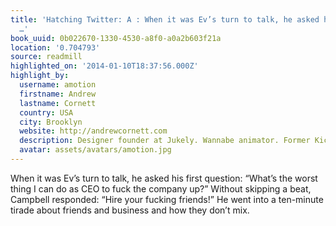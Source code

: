 ```yaml
---
title: 'Hatching Twitter: A : When it was Ev’s turn to talk, he asked his first question:
  …'
book_uuid: 0b022670-1330-4530-a8f0-a0a2b603f21a
location: '0.704793'
source: readmill
highlighted_on: '2014-01-10T18:37:56.000Z'
highlight_by:
  username: amotion
  firstname: Andrew
  lastname: Cornett
  country: USA
  city: Brooklyn
  website: http://andrewcornett.com
  description: Designer founder at Jukely. Wannabe animator. Former Kickstarter.
  avatar: assets/avatars/amotion.jpg
---
```


When it was Ev’s turn to talk, he asked his first question: “What’s the worst thing I can do as CEO to fuck the company up?” Without skipping a beat, Campbell responded: “Hire your fucking friends!” He went into a ten-minute tirade about friends and business and how they don’t mix.